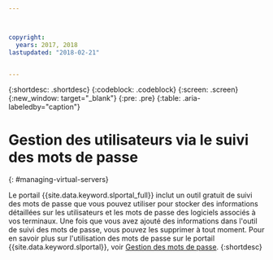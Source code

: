 ```yaml
---



copyright:
  years: 2017, 2018
lastupdated: "2018-02-21"


---
```


{:shortdesc: .shortdesc}
{:codeblock: .codeblock}
{:screen: .screen}
{:new_window: target="_blank"}
{:pre: .pre}
{:table: .aria-labeledby="caption"}


# Gestion des utilisateurs via le suivi des mots de passe
{: #managing-virtual-servers}

Le portail {{site.data.keyword.slportal_full}} inclut un outil gratuit de suivi des mots de passe que vous pouvez utiliser pour stocker des informations détaillées sur les utilisateurs et les mots de passe des logiciels associés à vos terminaux. Une fois que vous avez ajouté des informations dans l'outil de suivi des mots de passe, vous pouvez les supprimer à tout moment. Pour en savoir plus sur l'utilisation des mots de passe sur le portail {{site.data.keyword.slportal}}, voir [Gestion des mots de passe](/docs/customer-portal/cpmanacctmanpw.html).
{:shortdesc}
